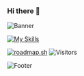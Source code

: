 ### Hi there 👋


![Banner](https://github.com/xarop-pa-toss/xarop-pa-toss/assets/12295009/2c11292b-6918-4c5c-841e-66808c15bcb2)

[![My Skills](https://skillicons.dev/icons?i=dotnet,cs,py,mysql,docker,linux,raspberrypi)](https://skillicons.dev)

[![roadmap.sh](https://api.roadmap.sh/v1-badge/tall/649013f2779070ae624b432a?variant=dark)](https://roadmap.sh)
![Visitors](https://api.visitorbadge.io/api/visitors?path=https%3A%2F%2Fgithub.com%2Fxarop-pa-toss&label=Visitors&labelColor=%23d9e3f0&countColor=%23ba68c8&style=plastic)
<!--
**xarop-pa-toss/xarop-pa-toss** is a ✨ _special_ ✨ repository because its `README.md` (this file) appears on your GitHub profile.

Here are some ideas to get you started:

- 🔭 I’m currently working on ...
- 🌱 I’m currently learning ...
- 👯 I’m looking to collaborate on ...
- 🤔 I’m looking for help with ...
- 💬 Ask me about ...
- 📫 How to reach me: ...
- 😄 Pronouns: ...
- ⚡ Fun fact: ...
-->

![Footer](https://github.com/xarop-pa-toss/xarop-pa-toss/assets/12295009/360ec114-5f02-4f3b-915b-d2cdf86ad497)
